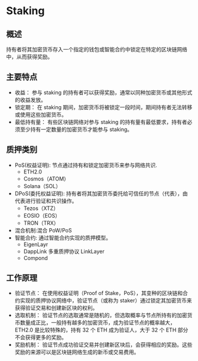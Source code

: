 # Staking

## 概述
持有者将其加密货币存入一个指定的钱包或智能合约中锁定在特定的区块链网络中，从而获得奖励。

## 主要特点
- 收益： 参与 staking 的持有者可以获得奖励，通常以同种加密货币或其他形式的收益发放。
- 锁定期： 在 staking 期间，加密货币将被锁定一段时间，期间持有者无法转移或使用这些加密货币。
- 最低持有量： 有些区块链网络对参与 staking 的持有量有最低要求，持有者必须至少持有一定数量的加密货币才能参与 staking。

## 质押类别
- PoS(权益证明): 节点通过持有和锁定加密货币来参与网络共识.
  - ETH2.0
  - Cosmos（ATOM）
  - Solana（SOL）
- DPoS(委托权益证明): 持有者将其加密货币委托给可信任的节点（代表），由代表进行验证和共识操作。
  - Tezos（XTZ）
  - EOSIO（EOS）
  - TRON（TRX）
- 混合机制:混合 PoW/PoS
- 智能合约: 通过智能合约实现的质押模型。
  - EigenLayr
  - DappLink 多重质押协议 LinkLayer
  - Compond

## 工作原理
- 验证节点： 在使用权益证明（Proof of Stake，PoS），其变种的区块链和合约实现的质押协议网络中，验证节点（或称为 staker）通过锁定其加密货币来获得验证交易和创建新区块的权利。
- 选取机制： 验证节点的选取通常是随机的，但选取概率与节点所持有的加密货币数量成正比，一般持有越多的加密货币，成为验证节点的概率越大， ETH2.0 是比较特殊的，持有 32 个 ETH 成为验证人，大于 32 个 ETH 部分不会获得更多的奖励。
- 奖励机制： 验证节点成功验证交易并创建新区块后，会获得相应的奖励。这些奖励的来源可以是区块链网络生成的新币或交易费用。

